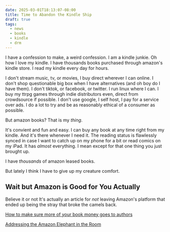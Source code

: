 ```yaml
---
date: 2025-03-01T18:13:07-08:00
title: Time to Abandon the Kindle Ship
draft: true
tags:
  - news
  - books
  - kindle
  - drm
---
```

I have a confession to make, a weird confession. I am a kindle junkie. Oh how I love my kindle. I have thousands books purchased through amazon's kindle store. I read my kindle every day for hours.

I don't stream music, tv, or movies, I buy direct wherever I can online. I don't shop questionable big box when I have alternatives (and oh boy do I have them). I don't tiktok, or facebook, or twitter. I run linux where I can. I buy my ttrpg games through indie distributors even, direct from crowdsource if possible. I don't use google, I self host, I pay for a service over ads. I do a lot to try and be as reasonably ethical of a consumer as possible.

But amazon books? That is my _thing_.

It's convient and fun and easy. I can buy any book at any time right from my kindle. And it's there whenever I need it. The reading status is flawlessly synced in case I want to catch up on my phone for a bit or read comics on my iPad. It has _almost_ everything. I mean except for that one thing you just brought up.

I have _thousands_ of amazon leased books.

But lately I think I have to give up my creature comfort.

## Wait but Amazon is Good for You Actually

Believe it or not It's actually an article for _not_ leaving Amazon's platform that ended up being the stray that broke the camels back. 

[How to make sure more of your book money goes to authors](https://jae-fiction.com/how-to-make-sure-more-of-your-book-money-goes-to-authors/)

[Addressing the Amazon Elephant in the Room](https://iheartsapphfic.com/2025/02/26/addressing-the-amazon-elephant-in-the-room/)
